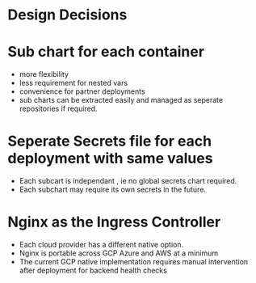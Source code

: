 # Design Decisions

Sub chart for each container
==================================

- more flexibility
- less requirement for nested vars
- convenience for partner deployments
- sub charts can be extracted easily and managed as seperate repositories if required.

Seperate Secrets file for each deployment with same values
============================================================

- Each subcart is independant , ie no global secrets chart required.
- Each subchart may require its own secrets in the future.

Nginx as the Ingress Controller
===================================

- Each cloud provider has a different native option.
- Nginx is portable across GCP Azure and AWS at a minimum
- The current GCP native implementation requires manual intervention after deployment for backend health checks
